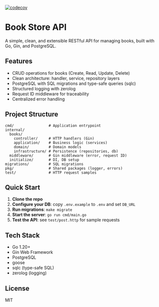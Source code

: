 [![codecov](https://codecov.io/github/mingtmt/book-store/graph/badge.svg?token=9FLQFFXLLH)](https://codecov.io/github/mingtmt/book-store)

# Book Store API

A simple, clean, and extensible RESTful API for managing books, built with Go, Gin, and PostgreSQL.

## Features

- CRUD operations for books (Create, Read, Update, Delete)
- Clean architecture: handler, service, repository layers
- PostgreSQL with SQL migrations and type-safe queries (sqlc)
- Structured logging with zerolog
- Request ID middleware for traceability
- Centralized error handling

## Project Structure

```
cmd/                # Application entrypoint
internal/
  books/
    controller/     # HTTP handlers (Gin)
    application/    # Business logic (services)
    domain/         # Domain models
    infrastructure/ # Persistence (repositories, db)
  middleware/       # Gin middleware (error, request ID)
  initialize/       # DI, DB setup
migrations/         # SQL migrations
pkg/                # Shared packages (logger, errors)
test/               # HTTP request samples
```

## Quick Start

1. **Clone the repo**
2. **Configure your DB**: copy `.env.example` to `.env` and set `DB_URL`
3. **Run migrations**: `make migrate`
4. **Start the server**: `go run cmd/main.go`
5. **Test the API**: see `test/post.http` for sample requests

## Tech Stack

- Go 1.20+
- Gin Web Framework
- PostgreSQL
- goose
- sqlc (type-safe SQL)
- zerolog (logging)

## License

MIT
